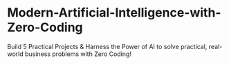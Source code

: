 # Modern-Artificial-Intelligence-with-Zero-Coding
Build 5 Practical Projects &amp; Harness the Power of AI to solve practical, real-world business problems with Zero Coding!
